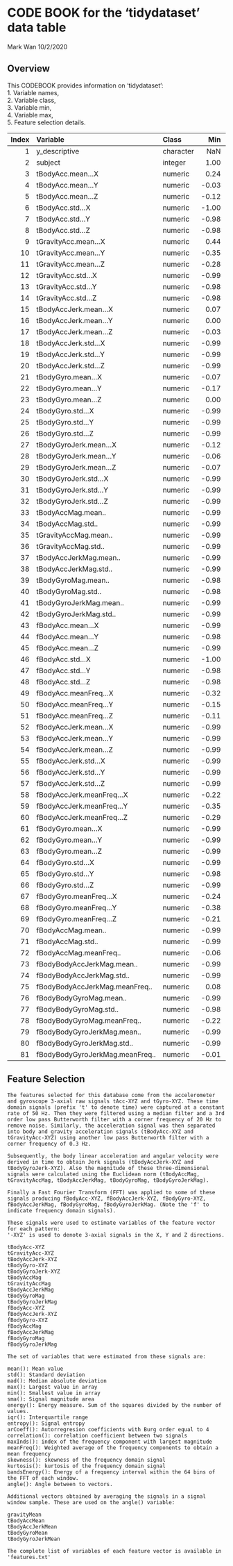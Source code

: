 CODE BOOK for the ‘tidydataset’ data table
================
Mark Wan
10/2/2020

## **Overview**

This CODEBOOK provides information on ‘tidydataset’:  
1\. Variable names,  
2\. Variable class,  
3\. Variable min,  
4\. Variable max,  
5\. Feature selection details.

| Index | Variable                        | Class     |    Min |    Max |
| ----: | :------------------------------ | :-------- | -----: | -----: |
|     1 | y\_descriptive                  | character |    NaN |    NaN |
|     2 | subject                         | integer   |   1.00 |  30.00 |
|     3 | tBodyAcc.mean…X                 | numeric   |   0.24 |   0.28 |
|     4 | tBodyAcc.mean…Y                 | numeric   | \-0.03 | \-0.01 |
|     5 | tBodyAcc.mean…Z                 | numeric   | \-0.12 | \-0.10 |
|     6 | tBodyAcc.std…X                  | numeric   | \-1.00 |   0.08 |
|     7 | tBodyAcc.std…Y                  | numeric   | \-0.98 |   0.22 |
|     8 | tBodyAcc.std…Z                  | numeric   | \-0.98 | \-0.09 |
|     9 | tGravityAcc.mean…X              | numeric   |   0.44 |   0.91 |
|    10 | tGravityAcc.mean…Y              | numeric   | \-0.35 |   0.20 |
|    11 | tGravityAcc.mean…Z              | numeric   | \-0.28 |   0.27 |
|    12 | tGravityAcc.std…X               | numeric   | \-0.99 | \-0.94 |
|    13 | tGravityAcc.std…Y               | numeric   | \-0.98 | \-0.90 |
|    14 | tGravityAcc.std…Z               | numeric   | \-0.98 | \-0.88 |
|    15 | tBodyAccJerk.mean…X             | numeric   |   0.07 |   0.11 |
|    16 | tBodyAccJerk.mean…Y             | numeric   |   0.00 |   0.03 |
|    17 | tBodyAccJerk.mean…Z             | numeric   | \-0.03 |   0.00 |
|    18 | tBodyAccJerk.std…X              | numeric   | \-0.99 |   0.03 |
|    19 | tBodyAccJerk.std…Y              | numeric   | \-0.99 | \-0.03 |
|    20 | tBodyAccJerk.std…Z              | numeric   | \-0.99 | \-0.44 |
|    21 | tBodyGyro.mean…X                | numeric   | \-0.07 |   0.12 |
|    22 | tBodyGyro.mean…Y                | numeric   | \-0.17 | \-0.05 |
|    23 | tBodyGyro.mean…Z                | numeric   |   0.00 |   0.11 |
|    24 | tBodyGyro.std…X                 | numeric   | \-0.99 | \-0.38 |
|    25 | tBodyGyro.std…Y                 | numeric   | \-0.99 | \-0.40 |
|    26 | tBodyGyro.std…Z                 | numeric   | \-0.99 | \-0.13 |
|    27 | tBodyGyroJerk.mean…X            | numeric   | \-0.12 | \-0.07 |
|    28 | tBodyGyroJerk.mean…Y            | numeric   | \-0.06 | \-0.04 |
|    29 | tBodyGyroJerk.mean…Z            | numeric   | \-0.07 | \-0.05 |
|    30 | tBodyGyroJerk.std…X             | numeric   | \-0.99 | \-0.39 |
|    31 | tBodyGyroJerk.std…Y             | numeric   | \-0.99 | \-0.55 |
|    32 | tBodyGyroJerk.std…Z             | numeric   | \-0.99 | \-0.48 |
|    33 | tBodyAccMag.mean..              | numeric   | \-0.99 |   0.19 |
|    34 | tBodyAccMag.std..               | numeric   | \-0.99 | \-0.13 |
|    35 | tGravityAccMag.mean..           | numeric   | \-0.99 |   0.19 |
|    36 | tGravityAccMag.std..            | numeric   | \-0.99 | \-0.13 |
|    37 | tBodyAccJerkMag.mean..          | numeric   | \-0.99 | \-0.07 |
|    38 | tBodyAccJerkMag.std..           | numeric   | \-0.99 | \-0.04 |
|    39 | tBodyGyroMag.mean..             | numeric   | \-0.98 | \-0.14 |
|    40 | tBodyGyroMag.std..              | numeric   | \-0.98 | \-0.22 |
|    41 | tBodyGyroJerkMag.mean..         | numeric   | \-0.99 | \-0.54 |
|    42 | tBodyGyroJerkMag.std..          | numeric   | \-0.99 | \-0.57 |
|    43 | fBodyAcc.mean…X                 | numeric   | \-0.99 | \-0.04 |
|    44 | fBodyAcc.mean…Y                 | numeric   | \-0.98 |   0.12 |
|    45 | fBodyAcc.mean…Z                 | numeric   | \-0.99 | \-0.20 |
|    46 | fBodyAcc.std…X                  | numeric   | \-1.00 |   0.12 |
|    47 | fBodyAcc.std…Y                  | numeric   | \-0.98 |   0.19 |
|    48 | fBodyAcc.std…Z                  | numeric   | \-0.98 | \-0.11 |
|    49 | fBodyAcc.meanFreq…X             | numeric   | \-0.32 | \-0.02 |
|    50 | fBodyAcc.meanFreq…Y             | numeric   | \-0.15 |   0.13 |
|    51 | fBodyAcc.meanFreq…Z             | numeric   | \-0.11 |   0.29 |
|    52 | fBodyAccJerk.mean…X             | numeric   | \-0.99 |   0.01 |
|    53 | fBodyAccJerk.mean…Y             | numeric   | \-0.99 | \-0.04 |
|    54 | fBodyAccJerk.mean…Z             | numeric   | \-0.99 | \-0.39 |
|    55 | fBodyAccJerk.std…X              | numeric   | \-0.99 | \-0.04 |
|    56 | fBodyAccJerk.std…Y              | numeric   | \-0.99 | \-0.08 |
|    57 | fBodyAccJerk.std…Z              | numeric   | \-0.99 | \-0.50 |
|    58 | fBodyAccJerk.meanFreq…X         | numeric   | \-0.22 |   0.26 |
|    59 | fBodyAccJerk.meanFreq…Y         | numeric   | \-0.35 |   0.11 |
|    60 | fBodyAccJerk.meanFreq…Z         | numeric   | \-0.29 |   0.13 |
|    61 | fBodyGyro.mean…X                | numeric   | \-0.99 | \-0.24 |
|    62 | fBodyGyro.mean…Y                | numeric   | \-0.99 | \-0.48 |
|    63 | fBodyGyro.mean…Z                | numeric   | \-0.99 | \-0.16 |
|    64 | fBodyGyro.std…X                 | numeric   | \-0.99 | \-0.42 |
|    65 | fBodyGyro.std…Y                 | numeric   | \-0.98 | \-0.35 |
|    66 | fBodyGyro.std…Z                 | numeric   | \-0.99 | \-0.21 |
|    67 | fBodyGyro.meanFreq…X            | numeric   | \-0.24 |   0.03 |
|    68 | fBodyGyro.meanFreq…Y            | numeric   | \-0.38 |   0.07 |
|    69 | fBodyGyro.meanFreq…Z            | numeric   | \-0.21 |   0.10 |
|    70 | fBodyAccMag.mean..              | numeric   | \-0.99 | \-0.03 |
|    71 | fBodyAccMag.std..               | numeric   | \-0.99 | \-0.32 |
|    72 | fBodyAccMag.meanFreq..          | numeric   | \-0.06 |   0.32 |
|    73 | fBodyBodyAccJerkMag.mean..      | numeric   | \-0.99 |   0.00 |
|    74 | fBodyBodyAccJerkMag.std..       | numeric   | \-0.99 | \-0.10 |
|    75 | fBodyBodyAccJerkMag.meanFreq..  | numeric   |   0.08 |   0.43 |
|    76 | fBodyBodyGyroMag.mean..         | numeric   | \-0.99 | \-0.35 |
|    77 | fBodyBodyGyroMag.std..          | numeric   | \-0.98 | \-0.27 |
|    78 | fBodyBodyGyroMag.meanFreq..     | numeric   | \-0.22 |   0.15 |
|    79 | fBodyBodyGyroJerkMag.mean..     | numeric   | \-0.99 | \-0.58 |
|    80 | fBodyBodyGyroJerkMag.std..      | numeric   | \-0.99 | \-0.59 |
|    81 | fBodyBodyGyroJerkMag.meanFreq.. | numeric   | \-0.01 |   0.37 |

## **Feature Selection**

    The features selected for this database come from the accelerometer and gyroscope 3-axial raw signals tAcc-XYZ and tGyro-XYZ. These time domain signals (prefix 't' to denote time) were captured at a constant rate of 50 Hz. Then they were filtered using a median filter and a 3rd order low pass Butterworth filter with a corner frequency of 20 Hz to remove noise. Similarly, the acceleration signal was then separated into body and gravity acceleration signals (tBodyAcc-XYZ and tGravityAcc-XYZ) using another low pass Butterworth filter with a corner frequency of 0.3 Hz. 
    
    Subsequently, the body linear acceleration and angular velocity were derived in time to obtain Jerk signals (tBodyAccJerk-XYZ and tBodyGyroJerk-XYZ). Also the magnitude of these three-dimensional signals were calculated using the Euclidean norm (tBodyAccMag, tGravityAccMag, tBodyAccJerkMag, tBodyGyroMag, tBodyGyroJerkMag). 
    
    Finally a Fast Fourier Transform (FFT) was applied to some of these signals producing fBodyAcc-XYZ, fBodyAccJerk-XYZ, fBodyGyro-XYZ, fBodyAccJerkMag, fBodyGyroMag, fBodyGyroJerkMag. (Note the 'f' to indicate frequency domain signals). 
    
    These signals were used to estimate variables of the feature vector for each pattern:  
    '-XYZ' is used to denote 3-axial signals in the X, Y and Z directions.
    
    tBodyAcc-XYZ
    tGravityAcc-XYZ
    tBodyAccJerk-XYZ
    tBodyGyro-XYZ
    tBodyGyroJerk-XYZ
    tBodyAccMag
    tGravityAccMag
    tBodyAccJerkMag
    tBodyGyroMag
    tBodyGyroJerkMag
    fBodyAcc-XYZ
    fBodyAccJerk-XYZ
    fBodyGyro-XYZ
    fBodyAccMag
    fBodyAccJerkMag
    fBodyGyroMag
    fBodyGyroJerkMag
    
    The set of variables that were estimated from these signals are: 
    
    mean(): Mean value
    std(): Standard deviation
    mad(): Median absolute deviation 
    max(): Largest value in array
    min(): Smallest value in array
    sma(): Signal magnitude area
    energy(): Energy measure. Sum of the squares divided by the number of values. 
    iqr(): Interquartile range 
    entropy(): Signal entropy
    arCoeff(): Autorregresion coefficients with Burg order equal to 4
    correlation(): correlation coefficient between two signals
    maxInds(): index of the frequency component with largest magnitude
    meanFreq(): Weighted average of the frequency components to obtain a mean frequency
    skewness(): skewness of the frequency domain signal 
    kurtosis(): kurtosis of the frequency domain signal 
    bandsEnergy(): Energy of a frequency interval within the 64 bins of the FFT of each window.
    angle(): Angle between to vectors.
    
    Additional vectors obtained by averaging the signals in a signal window sample. These are used on the angle() variable:
    
    gravityMean
    tBodyAccMean
    tBodyAccJerkMean
    tBodyGyroMean
    tBodyGyroJerkMean
    
    The complete list of variables of each feature vector is available in 'features.txt'
